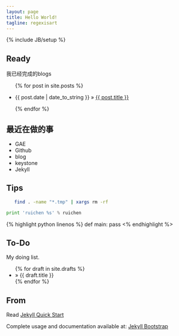 ```yaml
---
layout: page
title: Hello World!
tagline: regexisart
---
```

{% include JB/setup %}

## Ready
我已经完成的blogs 

<ul class="posts">
  {% for post in site.posts %}
    <p><li><span>{{ post.date | date_to_string }}</span> &raquo; <a href="{{ BASE_PATH }}{{ post.url }}">{{ post.title }}</a></li></p>
  {% endfor %}
</ul>

## 最近在做的事

- GAE
- Github
- blog
- keystone
- Jekyll

## Tips

```bash
   find . -name "*.tmp" | xargs rm -rf
```

```python
print 'ruichen %s' % ruichen
```

{% highlight python linenos %}
def main:
    pass
<% endhighlight %>

## To-Do
My doing list.

<ul class="posts">
  {% for draft in site.drafts %}
    <li> &raquo; <span>{{ draft.title }}</span></li>
  {% endfor %}
</ul>

## From

Read [Jekyll Quick Start](http://jekyllbootstrap.com/usage/jekyll-quick-start.html)

Complete usage and documentation available at: [Jekyll Bootstrap](http://jekyllbootstrap.com)

